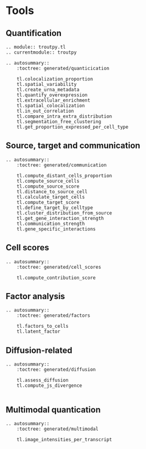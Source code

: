 # Tools

## Quantification

```{eval-rst}
.. module:: troutpy.tl
.. currentmodule:: troutpy

.. autosummary::
    :toctree: generated/quanticication

    tl.colocalization_proportion
    tl.spatial_variability
    tl.create_urna_metadata
    tl.quantify_overexpression
    tl.extracellular_enrichment
    tl.spatial_colocalization
    tl.in_out_correlation
    tl.compare_intra_extra_distribution
    tl.segmentation_free_clustering
    tl.get_proportion_expressed_per_cell_type

```

## Source, target and communication

```{eval-rst}
.. autosummary::
    :toctree: generated/communication

    tl.compute_distant_cells_proportion
    tl.compute_source_cells
    tl.compute_source_score
    tl.distance_to_source_cell
    tl.calculate_target_cells
    tl.compute_target_score
    tl.define_target_by_celltype
    tl.cluster_distribution_from_source 
    tl.get_gene_interaction_strength
    tl.communication_strength
    tl.gene_specific_interactions
```

## Cell scores

```{eval-rst}
.. autosummary::
    :toctree: generated/cell_scores
    
    tl.compute_contribution_score
```

## Factor analysis

```{eval-rst}
.. autosummary::
    :toctree: generated/factors
    
    tl.factors_to_cells
    tl.latent_factor
```

## Diffusion-related

```{eval-rst}
.. autosummary::
    :toctree: generated/diffusion

    tl.assess_diffusion
    tl.compute_js_divergence
    
```

## Multimodal quantication

```{eval-rst}
.. autosummary::
    :toctree: generated/multimodal
    
    tl.image_intensities_per_transcript
```

